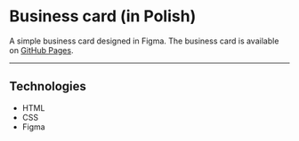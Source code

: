 # Business card (in Polish)
A simple business card designed in Figma. The business card is available on 
[GitHub Pages](https://mateusz-konczal.github.io/business-card/).
- --
## Technologies
* HTML
* CSS
* Figma